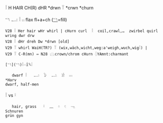 𓎛 H HAIR CH(R) dHR *drwn 𓎝 *crwn *churn  

𓎔 𓂝 𓎛 𓏮  flax  fl+a+ch  ([𓎔](𓎔)=fill)  

```  
V28	𓎛 Her hair wHr whirl | cHurn curl  𓎛  coil,crawl,…  zwirbel quirl wring dwr drw  
V28	𓎛 dHr dreh Dw *drwn [old]  
V29	𓎝 whirl WaiH(TR?) 𓎝 (wix,wäch,wicht,weg:a'weigh,wuch,wig𓎛) |  
V29	𓎝 C-R(mn) ⇔ N28 𓈍crown/chrom cHurn 𓆭YAmnt:charmant  

[𓎔](𓎔)𓎛𓏏𓇇𓆰𓏪  

   dwarf 𓎛   𓂝  𓅱  𓂢  𓀀  𓏥  
*Harv  
dwarf, half-men  
```  

𓎛 vs 𓍲  
```  
   hair, grass   𓍲  𓈖  𓏌  𓏲  𓁸  
Schnuren  
grün gyn  
```  